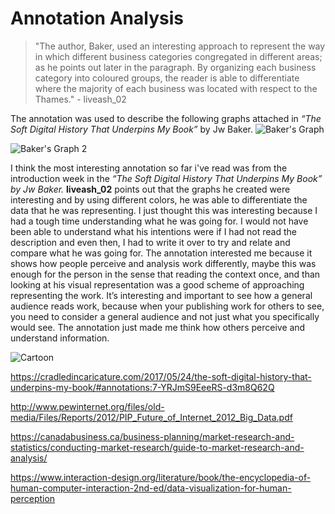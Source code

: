 # Annotation Analysis


>"The author, Baker, used an interesting approach to represent the way in which different business categories congregated in different areas; as he points out later in the paragraph. By organizing each business category into coloured groups, the reader is able to differentiate where the majority of each business was located with respect to the Thames." - liveash_02 

The annotation was used to describe the following graphs attached in *“The Soft Digital History That Underpins My Book”* by Jw Baker. 
![Baker's Graph](https://cradledincaricature.files.wordpress.com/2017/05/1808nostat.png?w=474&h=238)

![Baker's Graph 2](https://cradledincaricature.files.wordpress.com/2017/05/1808all.png?w=474&h=238)


I think the most interesting annotation so far i've read was from the introduction week in the *“The Soft Digital History That Underpins My Book” by Jw Baker.* **liveash_02** points out that the graphs he created were interesting and by using different colors, he was able to differentiate the data that he was representing. I just thought this was interesting because I had a tough time understanding what he was going for. I would not have been able to understand what his intentions were if I had not read the description and even then, I had to write it over to try and relate and compare what he was going for. The annotation interested me because it shows how people perceive and analysis work differently, maybe this was enough for the person in the sense that reading the context once, and than looking at his visual representation was a good scheme of approaching representing the work. It’s interesting and important to see how a general audience reads work, because when your publishing work for others to see, you need to consider a general audience and not just what you specifically would see. The annotation just made me think how others perceive and understand information.

![Cartoon](http://res.freestockphotos.biz/pictures/9/9551-3d-bar-graph-meeting-pv.jpg) 


https://cradledincaricature.com/2017/05/24/the-soft-digital-history-that-underpins-my-book/#annotations:7-YRJmS9EeeRS-d3m8Q62Q

http://www.pewinternet.org/files/old-media/Files/Reports/2012/PIP_Future_of_Internet_2012_Big_Data.pdf

https://canadabusiness.ca/business-planning/market-research-and-statistics/conducting-market-research/guide-to-market-research-and-analysis/

https://www.interaction-design.org/literature/book/the-encyclopedia-of-human-computer-interaction-2nd-ed/data-visualization-for-human-perception
